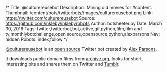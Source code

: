 /*
Title: @culturereusebot
Description: Mining old movies for #content.
Thumbnail: /content/bots/twitterbots/images/culturereusebot.png
Link: https://twitter.com/culturereusebot
Source: https://github.com/inkleby/inklebyrobots
Author: botsheeter.py
Date: March 30, 2016
Tags: twitter,twitterbot,bot,active,gif,python,film,film and tv,monthlybotchallenge,open source,opensource,python,alexparsons
Nav: hidden
Robots: index,follow
*/

[@culturereusebot](https://twitter.com/culturereusebot) is an [open source](https://github.com/inkleby/inklebyrobots) Twitter bot created by [Alex Parsons](https://twitter.com/alexparsons).

It downloads public domain films from [archive.org](https://archive.org/), looks for short, interesting bits and shares them on Twitter and [Tumblr](http://www.inkleby.com/blog/2016/03/culture-reuse-bot/).
